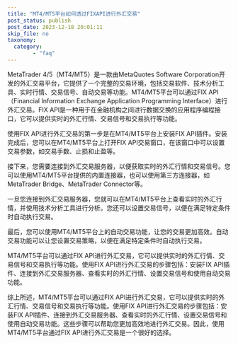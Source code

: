 ```yaml
---
title: "MT4/MT5平台如何透过FIXAPI进行外汇交易"
post_status: publish
post_date: 2023-12-18 20:01:11
skip_file: no
taxonomy:
  category:
        - "faq"
---
```


MetaTrader 4/5（MT4/MT5）是一款由MetaQuotes Software Corporation开发的外汇交易平台，它提供了一个完整的交易环境，包括交易软件、技术分析工具、实时行情、交易信号、自动交易等功能。MT4/MT5平台可以通过FIX API（Financial Information Exchange Application Programming Interface）进行外汇交易。FIX API是一种用于在金融机构之间进行数据交换的应用程序编程接口，它可以提供实时的外汇行情、交易信号和交易执行等功能。

使用FIX API进行外汇交易的第一步是在MT4/MT5平台上安装FIX API插件。安装完成后，您可以在MT4/MT5平台上打开FIX API交易窗口，在该窗口中可以设置交易参数，如交易手数、止损和止盈等。

接下来，您需要连接到外汇交易服务器，以便获取实时的外汇行情和交易信号。您可以使用MT4/MT5平台提供的内置连接器，也可以使用第三方连接器，如MetaTrader Bridge、MetaTrader Connector等。

一旦您连接到外汇交易服务器，您就可以在MT4/MT5平台上查看实时的外汇行情，并使用技术分析工具进行分析。您还可以设置交易信号，以便在满足特定条件时自动执行交易。

最后，您可以使用MT4/MT5平台上的自动交易功能，让您的交易更加高效。自动交易功能可以让您设置交易策略，以便在满足特定条件时自动执行交易。

MT4/MT5平台可以通过FIX API进行外汇交易，它可以提供实时的外汇行情、交易信号和交易执行等功能。使用FIX API进行外汇交易的步骤包括：安装FIX API插件、连接到外汇交易服务器、查看实时的外汇行情、设置交易信号和使用自动交易功能。

综上所述，MT4/MT5平台可以通过FIX API进行外汇交易，它可以提供实时的外汇行情、交易信号和交易执行等功能。使用FIX API进行外汇交易的步骤包括：安装FIX API插件、连接到外汇交易服务器、查看实时的外汇行情、设置交易信号和使用自动交易功能。这些步骤可以帮助您更加高效地进行外汇交易。因此，使用MT4/MT5平台通过FIX API进行外汇交易是一个很好的选择。
